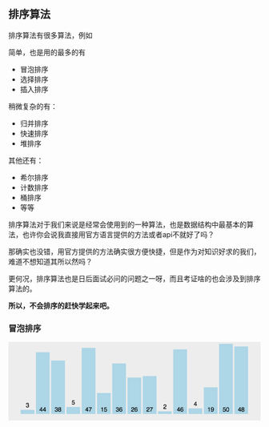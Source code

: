 ## 排序算法

排序算法有很多算法，例如

简单，也是用的最多的有
- 冒泡排序
- 选择排序
- 插入排序

稍微复杂的有：
- 归并排序
- 快速排序
- 堆排序

其他还有：
- 希尔排序
- 计数排序
- 桶排序
- 等等

排序算法对于我们来说是经常会使用到的一种算法，也是数据结构中最基本的算法，也许你会说我直接用官方语言提供的方法或者api不就好了吗？

那确实也没错，用官方提供的方法确实很方便快捷，但是作为对知识好求的我们，难道不想知道其所以然吗？

更何况，排序算法也是日后面试必问的问题之一呀，而且考证啥的也会涉及到排序算法的。

**所以，不会排序的赶快学起来吧。**


### 冒泡排序

![](../img/sort/bubbleSort.gif)